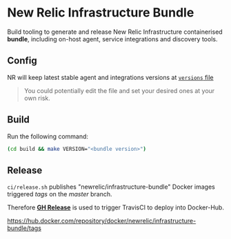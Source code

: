 # New Relic Infrastructure Bundle

Build tooling to generate and release New Relic Infrastructure containerised **bundle**, including 
on-host agent, service integrations and discovery tools.

## Config

NR will keep latest stable agent and integrations versions at [`versions` file](https://github.com/newrelic/infrastructure-bundle/blob/master/build/versions)

> You could potentially edit the file and set your desired ones at your own risk.

## Build

Run the following command:

   ```bash
   (cd build && make VERSION="<bundle version>")
   ```

## Release

`ci/release.sh` publishes "newrelic/infrastructure-bundle" Docker images triggered *tags* on the *master* branch.

Therefore **[GH Release](https://github.com/newrelic/infrastructure-bundle/release)** is used to trigger TravisCI to deploy into Docker-Hub.

https://hub.docker.com/repository/docker/newrelic/infrastructure-bundle/tags
